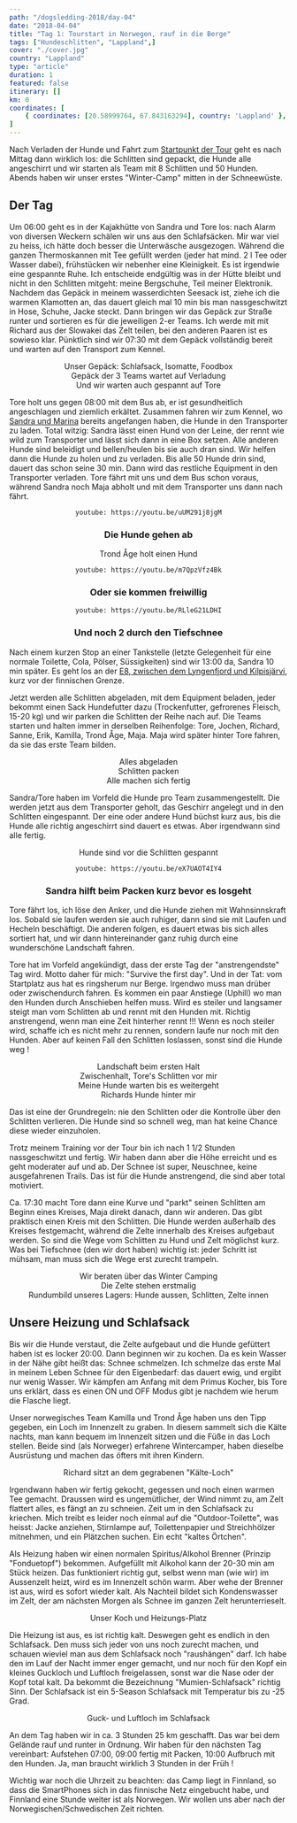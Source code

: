 ```yaml
---
path: "/dogsledding-2018/day-04"
date: "2018-04-04"
title: "Tag 1: Tourstart in Norwegen, rauf in die Berge"
tags: ["Hundeschlitten", "Lappland",]
cover: "./cover.jpg"
country: "Lappland"
type: "article"
duration: 1
featured: false
itinerary: []
km: 0
coordinates: [
    { coordinates: [20.58999764, 67.843163294], country: 'Lappland' },
]
---
```


Nach Verladen der Hunde und Fahrt zum [Startpunkt der Tour](https://www.google.com/maps/place/69%C2%B006'54.4%22N+20%C2%B044'49.1%22E/@69.1150972,20.6069021,11z/data=!4m5!3m4!1s0x0:0x0!8m2!3d69.1150972!4d20.7469778) geht es nach Mittag dann wirklich los: die Schlitten sind gepackt, die Hunde alle angeschirrt und wir starten als Team mit 8 Schlitten und 50 Hunden. Abends haben wir unser erstes "Winter-Camp" mitten in der Schneewüste.

## Der Tag

Um 06:00 geht es in der Kajakhütte von Sandra und Tore los: nach Alarm von diversen Weckern schälen wir uns aus den Schlafsäcken. Mir war viel zu heiss, ich hätte doch besser die Unterwäsche ausgezogen. Während die ganzen Thermoskannen mit Tee gefüllt werden (jeder hat mind. 2 l Tee oder Wasser dabei), frühstücken wir nebenher eine Kleinigkeit. Es ist irgendwie eine gespannte Ruhe. Ich entscheide endgültig was in der Hütte bleibt und nicht in den Schlitten mitgeht: meine Bergschuhe, Teil meiner Elektronik. Nachdem das Gepäck in meinem wasserdichten Seesack ist, ziehe ich die warmen Klamotten an, das dauert gleich mal 10 min bis man nassgeschwitzt in Hose, Schuhe, Jacke steckt. Dann bringen wir das Gepäck zur Straße runter und sortieren es für die jeweiligen 2-er Teams. Ich werde mit mit Richard aus der Slowakei das Zelt teilen, bei den anderen Paaren ist es sowieso klar. Pünktlich sind wir 07:30 mit dem Gepäck vollständig bereit und warten auf den Transport zum Kennel.

<photo-composition>
<rehype-image src="IMG_0743.JPG"><center>Unser Gepäck: Schlafsack, Isomatte, Foodbox</center></rehype-image>
<rehype-image src="IMG_0750.JPG"><center>Gepäck der 3 Teams wartet auf Verladung</center></rehype-image>
<rehype-image src="IMG_0754.JPG"><center>Und wir warten auch gespannt auf Tore</center></rehype-image>
</photo-composition>

Tore holt uns gegen 08:00 mit dem Bus ab, er ist gesundheitlich angeschlagen und ziemlich erkältet. Zusammen fahren wir zum Kennel, wo [Sandra und Marina](https://www.activetromso.no/about-active-tromso/) bereits angefangen haben, die Hunde in den Transporter zu laden. Total witzig: Sandra lässt einen Hund von der Leine, der rennt wie wild zum Transporter und lässt sich dann in eine Box setzen. Alle anderen Hunde sind beleidigt und bellen/heulen bis sie auch dran sind. Wir helfen dann die Hunde zu holen und zu verladen. Bis alle 50 Hunde drin sind, dauert das schon seine 30 min. Dann wird das restliche Equipment in den Transporter verladen. Tore fährt mit uns und dem Bus schon voraus, während Sandra noch Maja abholt und mit dem Transporter uns dann nach fährt.

<center>

`youtube: https://youtu.be/uUM291j8jgM`
### Die Hunde gehen ab
</center>

<rehype-image src="IMG_0776.JPG"><center>Trond Åge holt einen Hund</center></rehype-image>

<center>

`youtube: https://youtu.be/m7QpzVfz4Bk`

### Oder sie kommen freiwillig
</center>


<center>

`youtube: https://youtu.be/RLleG21LDHI`

### Und noch 2 durch den Tiefschnee
</center>

Nach einem kurzen Stop an einer Tankstelle (letzte Gelegenheit für eine normale Toilette, Cola, Pölser, Süssigkeiten) sind wir 13:00 da, Sandra 10 min später. Es geht los an der [E8, zwischen dem Lyngenfjord und Kilpisjärvi](https://www.google.com/maps/place/69%C2%B006'54.4%22N+20%C2%B044'49.1%22E/@69.1683949,20.4091482,10z/data=!4m5!3m4!1s0x0:0x0!8m2!3d69.1150972!4d20.7469778), kurz vor der finnischen Grenze.

Jetzt werden alle Schlitten abgeladen, mit dem Equipment beladen, jeder bekommt einen Sack Hundefutter dazu (Trockenfutter, gefrorenes Fleisch, 15-20 kg) und wir parken die Schlitten der Reihe nach auf. Die Teams starten und halten immer in derselben Reihenfolge: Tore, Jochen, Richard, Sanne, Erik, Kamilla, Trond Åge, Maja. Maja wird später hinter Tore fahren, da sie das erste Team bilden.

<photo-composition>
<rehype-image src="IMG_0793.JPG"><center>Alles abgeladen</center></rehype-image>
<rehype-image src="IMG_0790.JPG"><center>Schlitten packen</center></rehype-image>
<rehype-image src="IMG_0791.JPG"><center>Alle machen sich fertig</center></rehype-image>
</photo-composition>

Sandra/Tore haben im Vorfeld die Hunde pro Team zusammengestellt. Die werden jetzt aus dem Transporter geholt, das Geschirr angelegt und in den Schlitten eingespannt. Der eine oder andere Hund büchst kurz aus, bis die Hunde alle richtig angeschirrt sind dauert es etwas. Aber irgendwann sind alle fertig.

<rehype-image src="IMG_0796.JPG"><center>Hunde sind vor die Schlitten gespannt</center></rehype-image>

<center>

`youtube: https://youtu.be/eX7UAOT4IY4`
### Sandra hilft beim Packen kurz bevor es losgeht
</center>

Tore fährt los, ich löse den Anker, und die Hunde ziehen mit Wahnsinnskraft los. Sobald sie laufen werden sie auch ruhiger, dann sind sie mit Laufen und Hecheln beschäftigt. Die anderen folgen, es dauert etwas bis sich alles sortiert hat, und wir dann hintereinander ganz ruhig durch eine wunderschöne Landschaft fahren.

Tore hat im Vorfeld angekündigt, dass der erste Tag der "anstrengendste" Tag wird. Motto daher für mich: "Survive the first day". Und in der Tat: vom Startplatz aus hat es ringsherum nur Berge. Irgendwo muss man drüber oder zwischendurch fahren. Es kommen ein paar Anstiege (Uphill) wo man den Hunden durch Anschieben helfen muss. Wird es steiler und langsamer steigt man vom Schlitten ab und rennt mit den Hunden mit. Richtig anstrengend, wenn man eine Zeit hinterher rennt !!! Wenn es noch steiler wird, schaffe ich es nicht mehr zu rennen, sondern laufe nur noch mit den Hunden. Aber auf keinen Fall den Schlitten loslassen, sonst sind die Hunde weg !

<photo-composition>
<rehype-image src="IMG_0801.JPG"><center>Landschaft beim ersten Halt</center></rehype-image>
<rehype-image src="IMG_0802.JPG"><center>Zwischenhalt, Tore's Schlitten vor mir</center></rehype-image>
<rehype-image src="IMG_0803.JPG"><center>Meine Hunde warten bis es weitergeht</center></rehype-image>
<rehype-image src="IMG_0805.JPG"><center>Richards Hunde hinter mir</center></rehype-image>
</photo-composition>

Das ist eine der Grundregeln: nie den Schlitten oder die Kontrolle über den Schlitten verlieren. Die Hunde sind so schnell weg, man hat keine Chance diese wieder einzuholen.

Trotz meinem Training vor der Tour bin ich nach 1 1/2 Stunden nassgeschwitzt und fertig. Wir haben dann aber die Höhe erreicht und es geht moderater auf und ab. Der Schnee ist super, Neuschnee, keine ausgefahrenen Trails. Das ist für die Hunde anstrengend, die sind aber total motiviert.

Ca. 17:30 macht Tore dann eine Kurve und "parkt" seinen Schlitten am Beginn eines Kreises, Maja direkt danach, dann wir anderen. Das gibt praktisch einen Kreis mit den Schlitten. Die Hunde werden außerhalb des Kreises festgemacht, während die Zelte innerhalb des Kreises aufgebaut werden. So sind die Wege vom Schlitten zu Hund und Zelt möglichst kurz. Was bei Tiefschnee (den wir dort haben) wichtig ist: jeder Schritt ist mühsam, man muss sich die Wege erst zurecht trampeln.

<photo-composition>
<rehype-image src="IMG_0809.JPG"><center>Wir beraten über das Winter Camping</center></rehype-image>
<rehype-image src="IMG_0810.JPG"><center>Die Zelte stehen erstmalig</center></rehype-image>
<rehype-image src="IMG_0818.JPG"><center>Rundumbild unseres Lagers: Hunde aussen, Schlitten, Zelte innen</center></rehype-image>
</photo-composition>

## Unsere Heizung und Schlafsack

Bis wir die Hunde verstaut, die Zelte aufgebaut und die Hunde gefüttert haben ist es locker 20:00. Dann beginnen wir zu kochen. Da es kein Wasser in der Nähe gibt heißt das: Schnee schmelzen. Ich schmelze das erste Mal in meinem Leben Schnee für den Eigenbedarf: das dauert ewig, und ergibt nur wenig Wasser. Wir kämpfen am Anfang mit dem Primus Kocher, bis Tore uns erklärt, dass es einen ON und OFF Modus gibt je nachdem wie herum die Flasche liegt. 

Unser norwegisches Team Kamilla und Trond Åge haben uns den Tipp gegeben, ein Loch im Innenzelt zu graben. In diesem sammelt sich die Kälte nachts, man kann bequem im Innenzelt sitzen und die Füße in das Loch stellen. Beide sind (als Norweger) erfahrene Wintercamper, haben dieselbe Ausrüstung und machen das öfters mit ihren Kindern.

<rehype-image src="IMG_0822.JPG"><center>Richard sitzt an dem gegrabenen "Kälte-Loch"</center></rehype-image>

Irgendwann haben wir fertig gekocht, gegessen und noch einen warmen Tee gemacht. Draussen wird es ungemütlicher, der Wind nimmt zu, am Zelt flattert alles, es fängt an zu schneien. Zeit um in den Schlafsack zu kriechen. Mich treibt es leider noch einmal auf die "Outdoor-Toilette", was heisst: Jacke anziehen, Stirnlampe auf, Toilettenpapier und Streichhölzer mitnehmen, und ein Plätzchen suchen. Ein echt "kaltes Örtchen".

Als Heizung haben wir einen normalen Spiritus/Alkohol Brenner (Prinzip "Fonduetopf") bekommen. Aufgefüllt mit Alkohol kann der 20-30 min am Stück heizen. Das funktioniert richtig gut, selbst wenn man (wie wir) im Aussenzelt heizt, wird es im Innenzelt schön warm. Aber wehe der Brenner ist aus, wird es sofort wieder kalt. Als Nachteil bildet sich Kondenswasser im Zelt, der am nächsten Morgen als Schnee im ganzen Zelt herunterrieselt.

<rehype-image src="IMG_1156.JPG"><center>Unser Koch und Heizungs-Platz</center></rehype-image>

Die Heizung ist aus, es ist richtig kalt. Deswegen geht es endlich in den Schlafsack. Den muss sich jeder von uns noch zurecht machen, und schauen wieviel man aus dem Schlafsack noch "raushängen" darf. Ich habe den im Lauf der Nacht immer enger gemacht, und nur noch für den Kopf ein kleines Guckloch und Luftloch freigelassen, sonst war die Nase oder der Kopf total kalt. Da bekommt die Bezeichnung "Mumien-Schlafsack" richtig Sinn. Der Schlafsack ist ein 5-Season Schlafsack mit Temperatur bis zu -25 Grad.

<rehype-image src="IMG_1168.JPG"><center>Guck- und Luftloch im Schlafsack</center></rehype-image>

An dem Tag haben wir in ca. 3 Stunden 25 km geschafft. Das war bei dem Gelände rauf und runter in Ordnung. Wir haben für den nächsten Tag vereinbart: Aufstehen 07:00, 09:00 fertig mit Packen, 10:00 Aufbruch mit den Hunden. Ja, man braucht wirklich 3 Stunden in der Früh ! 

Wichtig war noch die Uhrzeit zu beachten: das Camp liegt in Finnland, so dass die SmartPhones sich in das finnische Netz eingebucht habe, und Finnland eine Stunde weiter ist als Norwegen. Wir wollen uns aber nach der Norwegischen/Schwedischen Zeit richten.

